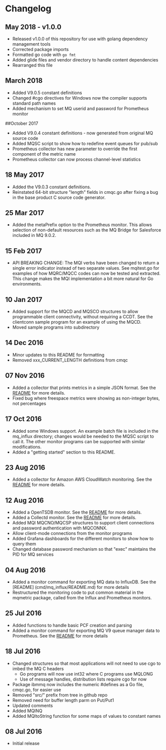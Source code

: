 # Changelog

## May 2018 - v1.0.0

* Released v1.0.0 of this repository for use with golang dependency management tools
* Corrected package imports
* Formatted go code with `go fmt`
* Added glide files and vendor directory to handle content dependencies
* Rearranged this file

## March 2018

* Added V9.0.5 constant definitions
* Changed #cgo directives for Windows now the compiler supports standard path names
* Added mechanism to set MQ userid and password for Prometheus monitor

##October 2017

* Added V9.0.4 constant definitions - now generated from original MQ source code
* Added MQSC script to show how to redefine event queues for pub/sub
* Prometheus collector has new parameter to override the first component of the metric name
* Prometheus collector can now process channel-level statistics

## 18 May 2017

* Added the V9.0.3 constant definitions.
* Reinstated 64-bit structure "length" fields in
cmqc.go after fixing a bug in the base product C source code generator.

## 25 Mar 2017

* Added the metaPrefix option to the Prometheus monitor. This allows selection of non-default resources such as the MQ Bridge for Salesforce included in MQ 9.0.2.

## 15 Feb 2017
* API BREAKING CHANGE: The MQI verbs have been changed to return a single
error indicator instead of two separate values. See mqitest.go for
examples of how MQRC/MQCC codes can now be tested and extracted. This change
makes the MQI implementation a bit more natural for Go environments.

## 10 Jan 2017

* Added support for the MQCD and MQSCO structures to allow programmable client
connectivity, without requiring a CCDT. See the clientconn sample program
for an example of using the MQCD.
* Moved sample programs into subdirectory

## 14 Dec 2016

* Minor updates to this README for formatting
* Removed xxx_CURRENT_LENGTH definitions from cmqc

## 07 Nov 2016

* Added a collector that prints metrics in a simple JSON format.
See the [README](cmd/mq_json/README.md) for more details.
* Fixed bug where freespace metrics were showing as non-integer bytes, not percentages

## 17 Oct 2016

* Added some Windows support. An example batch file is included in the mq_influx directory;
changes would be needed to the MQSC script to call it. The other monitor programs can be
supported with similar modifications.
* Added a "getting started" section to this README.

## 23 Aug 2016

* Added a collector for Amazon AWS CloudWatch monitoring. See the [README](cmd/mq_aws/README.md)
for more details.

## 12 Aug 2016

* Added a OpenTSDB monitor. See the [README](cmd/mq_opentsdb/README.md) for
more details.
* Added a Collectd monitor. See the [README](cmd/mq_coll/README.md) for
more details.
* Added MQI MQCNO/MQCSP structures to support client connections and password authentication
with MQCONNX.
* Allow client-mode connections from the monitor programs
* Added Grafana dashboards for the different monitors to show how to query them
* Changed database password mechanism so that "exec" maintains the PID for MQ services

## 04 Aug 2016

* Added a monitor command for exporting MQ data to InfluxDB. See the [README]
(cmd/mq_influx/README.md) for more details
* Restructured the monitoring code to put common material in the mqmetric
package, called from the Influx and Prometheus monitors.

## 25 Jul 2016

* Added functions to handle basic PCF creation and parsing
* Added a monitor command for exporting MQ V9 queue manager data to Prometheus. See
the [README](cmd/mq_prometheus/README.md) for more details

## 18 Jul 2016

* Changed structures so that most applications will not need to use cgo to imbed the MQ C headers
  * Go programs will now use int32 where C programs use MQLONG
  * Use of message handles, distribution lists require cgo for now
* Package ibmmq now includes the numeric #defines as a Go file, cmqc.go, for easier use
* Removed "src/" prefix from tree in github repo
* Removed need for buffer length parm on Put/Put1
* Updated comments
* Added MQINQ
* Added MQItoString function for some maps of values to constant names

## 08 Jul 2016

* Initial release